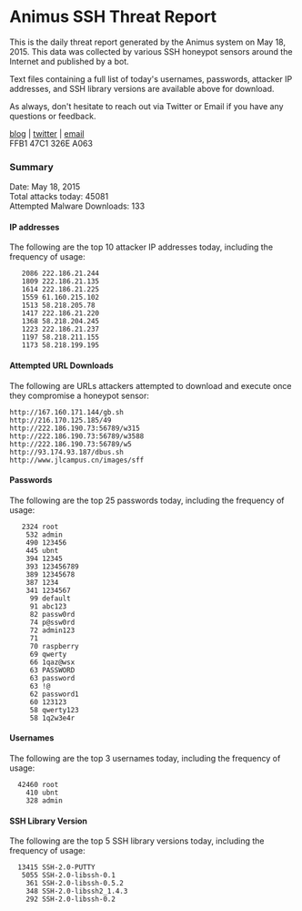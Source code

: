 # Animus SSH Threat Report

This is the daily threat report generated by the Animus system on May 18, 2015. This data was collected by various SSH honeypot sensors around the Internet and published by a bot.  

Text files containing a full list of today's usernames, passwords, attacker IP addresses, and SSH library versions are available above for download.  

As always, don't hesitate to reach out via Twitter or Email if you have any questions or feedback.  

[blog](http://morris.guru) | [twitter](https://twitter.com/andrew___morris) | [email](mailto:andrew@morris.guru)  
FFB1 47C1 326E A063  

### Summary

Date: May 18, 2015  
Total attacks today: 45081  
Attempted Malware Downloads: 133 

#### IP addresses
The following are the top 10 attacker IP addresses today, including the frequency of usage:
```
   2086 222.186.21.244
   1809 222.186.21.135
   1614 222.186.21.225
   1559 61.160.215.102
   1513 58.218.205.78
   1417 222.186.21.220
   1368 58.218.204.245
   1223 222.186.21.237
   1197 58.218.211.155
   1173 58.218.199.195
```

#### Attempted URL Downloads
The following are URLs attackers attempted to download and execute once they compromise a honeypot sensor:
```
http://167.160.171.144/gb.sh
http://216.170.125.185/49
http://222.186.190.73:56789/w315
http://222.186.190.73:56789/w3588
http://222.186.190.73:56789/w5
http://93.174.93.187/dbus.sh
http://www.jlcampus.cn/images/sff
```

#### Passwords
The following are the top 25 passwords today, including the frequency of usage:
```
   2324 root
    532 admin
    490 123456
    445 ubnt
    394 12345
    393 123456789
    389 12345678
    387 1234
    341 1234567
     99 default
     91 abc123
     82 passw0rd
     74 p@ssw0rd
     72 admin123
     71 
     70 raspberry
     69 qwerty
     66 1qaz@wsx
     63 PASSWORD
     63 password
     63 !@
     62 password1
     60 123123
     58 qwerty123
     58 1q2w3e4r
```

#### Usernames
The following are the top 3 usernames today, including the frequency of usage:
```
  42460 root
    410 ubnt
    328 admin
```

#### SSH Library Version
The following are the top 5 SSH library versions today, including the frequency of usage:
```
  13415 SSH-2.0-PUTTY
   5055 SSH-2.0-libssh-0.1
    361 SSH-2.0-libssh-0.5.2
    348 SSH-2.0-libssh2_1.4.3
    292 SSH-2.0-libssh-0.2
```
